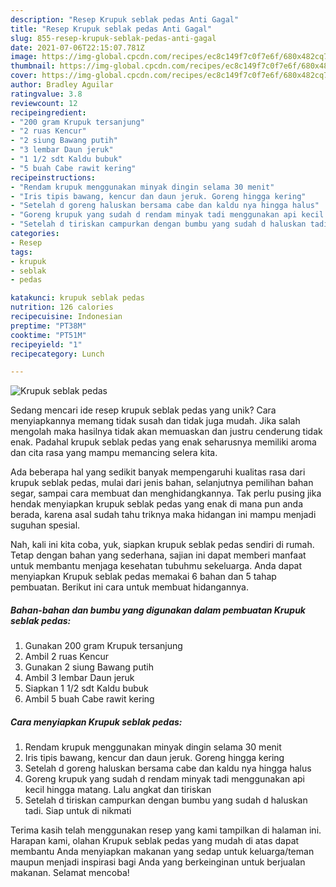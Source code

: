 ```yaml
---
description: "Resep Krupuk seblak pedas Anti Gagal"
title: "Resep Krupuk seblak pedas Anti Gagal"
slug: 855-resep-krupuk-seblak-pedas-anti-gagal
date: 2021-07-06T22:15:07.781Z
image: https://img-global.cpcdn.com/recipes/ec8c149f7c0f7e6f/680x482cq70/krupuk-seblak-pedas-foto-resep-utama.jpg
thumbnail: https://img-global.cpcdn.com/recipes/ec8c149f7c0f7e6f/680x482cq70/krupuk-seblak-pedas-foto-resep-utama.jpg
cover: https://img-global.cpcdn.com/recipes/ec8c149f7c0f7e6f/680x482cq70/krupuk-seblak-pedas-foto-resep-utama.jpg
author: Bradley Aguilar
ratingvalue: 3.8
reviewcount: 12
recipeingredient:
- "200 gram Krupuk tersanjung"
- "2 ruas Kencur"
- "2 siung Bawang putih"
- "3 lembar Daun jeruk"
- "1 1/2 sdt Kaldu bubuk"
- "5 buah Cabe rawit kering"
recipeinstructions:
- "Rendam krupuk menggunakan minyak dingin selama 30 menit"
- "Iris tipis bawang, kencur dan daun jeruk. Goreng hingga kering"
- "Setelah d goreng haluskan bersama cabe dan kaldu nya hingga halus"
- "Goreng krupuk yang sudah d rendam minyak tadi menggunakan api kecil hingga matang. Lalu angkat dan tiriskan"
- "Setelah d tiriskan campurkan dengan bumbu yang sudah d haluskan tadi. Siap untuk di nikmati"
categories:
- Resep
tags:
- krupuk
- seblak
- pedas

katakunci: krupuk seblak pedas 
nutrition: 126 calories
recipecuisine: Indonesian
preptime: "PT38M"
cooktime: "PT51M"
recipeyield: "1"
recipecategory: Lunch

---
```



![Krupuk seblak pedas](https://img-global.cpcdn.com/recipes/ec8c149f7c0f7e6f/680x482cq70/krupuk-seblak-pedas-foto-resep-utama.jpg)

Sedang mencari ide resep krupuk seblak pedas yang unik? Cara menyiapkannya memang tidak susah dan tidak juga mudah. Jika salah mengolah maka hasilnya tidak akan memuaskan dan justru cenderung tidak enak. Padahal krupuk seblak pedas yang enak seharusnya memiliki aroma dan cita rasa yang mampu memancing selera kita.

Ada beberapa hal yang sedikit banyak mempengaruhi kualitas rasa dari krupuk seblak pedas, mulai dari jenis bahan, selanjutnya pemilihan bahan segar, sampai cara membuat dan menghidangkannya. Tak perlu pusing jika hendak menyiapkan krupuk seblak pedas yang enak di mana pun anda berada, karena asal sudah tahu triknya maka hidangan ini mampu menjadi suguhan spesial.




Nah, kali ini kita coba, yuk, siapkan krupuk seblak pedas sendiri di rumah. Tetap dengan bahan yang sederhana, sajian ini dapat memberi manfaat untuk membantu menjaga kesehatan tubuhmu sekeluarga. Anda dapat menyiapkan Krupuk seblak pedas memakai 6 bahan dan 5 tahap pembuatan. Berikut ini cara untuk membuat hidangannya.

<!--inarticleads1-->

##### Bahan-bahan dan bumbu yang digunakan dalam pembuatan Krupuk seblak pedas:

1. Gunakan 200 gram Krupuk tersanjung
1. Ambil 2 ruas Kencur
1. Gunakan 2 siung Bawang putih
1. Ambil 3 lembar Daun jeruk
1. Siapkan 1 1/2 sdt Kaldu bubuk
1. Ambil 5 buah Cabe rawit kering




<!--inarticleads2-->

##### Cara menyiapkan Krupuk seblak pedas:

1. Rendam krupuk menggunakan minyak dingin selama 30 menit
1. Iris tipis bawang, kencur dan daun jeruk. Goreng hingga kering
1. Setelah d goreng haluskan bersama cabe dan kaldu nya hingga halus
1. Goreng krupuk yang sudah d rendam minyak tadi menggunakan api kecil hingga matang. Lalu angkat dan tiriskan
1. Setelah d tiriskan campurkan dengan bumbu yang sudah d haluskan tadi. Siap untuk di nikmati




Terima kasih telah menggunakan resep yang kami tampilkan di halaman ini. Harapan kami, olahan Krupuk seblak pedas yang mudah di atas dapat membantu Anda menyiapkan makanan yang sedap untuk keluarga/teman maupun menjadi inspirasi bagi Anda yang berkeinginan untuk berjualan makanan. Selamat mencoba!
